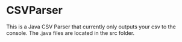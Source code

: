 # CSVParser
This is a Java CSV Parser that currently only outputs your csv to the
console.
The .java files are located in the src folder.
